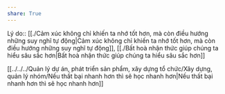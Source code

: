 ```yaml
---
share: True
---
```

Lý do:: [[./Cảm xúc không chỉ khiến ta nhớ tốt hơn, mà còn điều hướng những suy nghĩ tự động|Cảm xúc không chỉ khiến ta nhớ tốt hơn, mà còn điều hướng những suy nghĩ tự động]], [[./Bất hoà nhận thức giúp chúng ta hiểu sâu sắc hơn|Bất hoà nhận thức giúp chúng ta hiểu sâu sắc hơn]]

[[../../../Quản lý dự án, phát triển sản phẩm, xây dựng tổ chức/Xây dựng, quản lý nhóm/Nếu thất bại nhanh hơn thì sẽ học nhanh hơn|Nếu thất bại nhanh hơn thì sẽ học nhanh hơn]]